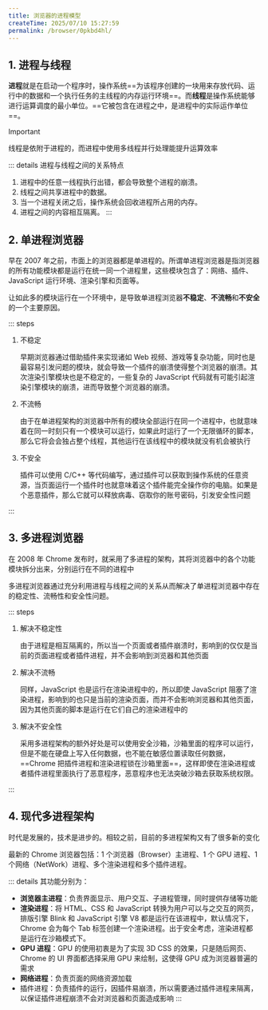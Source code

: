 ```yaml
---
title: 浏览器的进程模型
createTime: 2025/07/10 15:27:59
permalink: /browser/0pkbd4hl/
---
```


## 1. 进程与线程

**进程**就是在启动一个程序时，操作系统==为该程序创建的一块用来存放代码、运行中的数据和一个执行任务的主线程的内存运行环境==。而**线程**是操作系统能够进行运算调度的最小单位。==它被包含在进程之中，是进程中的实际运作单位==。

> [!IMPORTANT]
> 线程是依附于进程的，而进程中使用多线程并行处理能提升运算效率

::: details 进程与线程之间的关系特点 
1. 进程中的任意一线程执行出错，都会导致整个进程的崩溃。
2. 线程之间共享进程中的数据。
3. 当一个进程关闭之后，操作系统会回收进程所占用的内存。
4. 进程之间的内容相互隔离。
:::

## 2. 单进程浏览器

早在 2007 年之前，市面上的浏览器都是单进程的。所谓单进程浏览器是指浏览器的所有功能模块都是运行在统一同一个进程里，这些模块包含了：网络、插件、JavaScript 运行环境、渲染引擎和页面等。

<ImageCard image="https://static001.geekbang.org/resource/image/6d/ca/6ddad2419b049b0eb2a8036f3dfff1ca.png" href="/" />

让如此多的模块运行在一个环境中，是导致单进程浏览器**不稳定**、**不流畅**和**不安全**的一个主要原因。

::: steps

1. 不稳定

   早期浏览器通过借助插件来实现诸如 Web 视频、游戏等复杂功能，同时也是最容易引发问题的模块，就会导致一个插件的崩溃使得整个浏览器的崩溃。其次渲染引擎模块也是不稳定的，一些复杂的 JavaScript 代码就有可能引起渲染引擎模块的崩溃，进而导致整个浏览器的崩溃。

2. 不流畅

   由于在单进程架构的浏览器中所有的模块全部运行在同一个进程中，也就意味着在同一时刻只有一个模块可以运行，如果此时运行了一个无限循环的脚本，那么它将会会独占整个线程，其他运行在该线程中的模块就没有机会被执行

3. 不安全

   插件可以使用 C/C++ 等代码编写，通过插件可以获取到操作系统的任意资源，当页面运行一个插件时也就意味着这个插件能完全操作你的电脑。如果是个恶意插件，那么它就可以释放病毒、窃取你的账号密码，引发安全性问题

:::

## 3. 多进程浏览器

在 2008 年 Chrome 发布时，就采用了多进程的架构，其将浏览器中的各个功能模块拆分出来，分别运行在不同的进程中

<ImageCard image="https://static001.geekbang.org/resource/image/cd/60/cdc9215e6c6377fc965b7fac8c3ec960.png" href="/" />

多进程浏览器通过充分利用进程与线程之间的关系从而解决了单进程浏览器中存在的稳定性、流畅性和安全性问题。

::: steps

1. 解决不稳定性

   由于进程是相互隔离的，所以当一个页面或者插件崩溃时，影响到的仅仅是当前的页面进程或者插件进程，并不会影响到浏览器和其他页面

2. 解决不流畅

   同样，JavaScript 也是运行在渲染进程中的，所以即使 JavaScript 阻塞了渲染进程，影响到的也只是当前的渲染页面，而并不会影响浏览器和其他页面，因为其他页面的脚本是运行在它们自己的渲染进程中的

3. 解决不安全性

   采用多进程架构的额外好处是可以使用安全沙箱，沙箱里面的程序可以运行，但是不能在硬盘上写入任何数据，也不能在敏感位置读取任何数据，==Chrome 把插件进程和渲染进程锁在沙箱里面==，这样即使在渲染进程或者插件进程里面执行了恶意程序，恶意程序也无法突破沙箱去获取系统权限。

:::

## 4. 现代多进程架构

时代是发展的，技术是进步的。相较之前，目前的多进程架构又有了很多新的变化

<ImageCard image="https://static001.geekbang.org/resource/image/b6/fc/b61cab529fa31301bde290813b4587fc.png" href="/" />

最新的 Chrome 浏览器包括：1 个浏览器（Browser）主进程、1 个 GPU 进程、1 个网络（NetWork）进程、多个渲染进程和多个插件进程。

::: details 其功能分别为：
- **浏览器主进程**：负责界面显示、用户交互、子进程管理，同时提供存储等功能
- **渲染进程**：将 HTML、CSS 和 JavaScript 转换为用户可以与之交互的网页，排版引擎 Blink 和 JavaScript 引擎 V8 都是运行在该进程中，默认情况下，Chrome 会为每个 Tab 标签创建一个渲染进程。出于安全考虑，渲染进程都是运行在沙箱模式下。
- **GPU 进程**：GPU 的使用初衷是为了实现 3D CSS 的效果，只是随后网页、Chrome 的 UI 界面都选择采用 GPU 来绘制，这使得 GPU 成为浏览器普遍的需求
- **网络进程**：负责页面的网络资源加载
- 插件进程：负责插件的运行，因插件易崩溃，所以需要通过插件进程来隔离，以保证插件进程崩溃不会对浏览器和页面造成影响
:::
